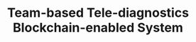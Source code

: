 ---
title: "Team-based Tele-diagnostics Blockchain-enabled System"
application_filledby: Netspactive Communications LLC
patent_number: "US 20190051390"
date_issued: "August 7, 2023"
inventors: "John Doe, Jane Smith"
overview: "Netspective Communications"
categories: "Technology, Innovation"
thumbnail: "/assets-natural/brand/www.netspective.com/ip/no-image-content.jpg"
description: "US Patent Title"
url: "/ip/team-based-tele-diagnostics-blockchain-enabled-system"
application_granded: "2006-05-02"
published_date: "2006-05-02"
pdf: 
---